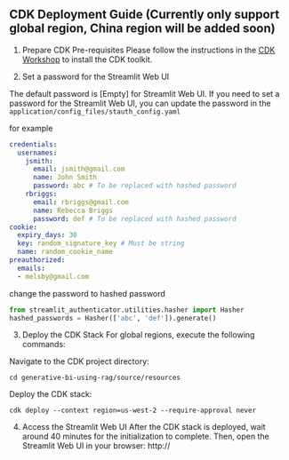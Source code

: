## CDK Deployment Guide (Currently only support global region, China region will be added soon)
1. Prepare CDK Pre-requisites
Please follow the instructions in the [CDK Workshop](https://cdkworkshop.com/15-prerequisites.html) to install the CDK toolkit.

2. Set a password for the Streamlit Web UI

The default password is [Empty] for Streamlit Web UI. If you need to set a password for the Streamlit Web UI, you can update the password in the
```application/config_files/stauth_config.yaml```

for example 

```yaml
credentials:
  usernames:
    jsmith:
      email: jsmith@gmail.com
      name: John Smith
      password: abc # To be replaced with hashed password
    rbriggs:
      email: rbriggs@gmail.com
      name: Rebecca Briggs
      password: def # To be replaced with hashed password
cookie:
  expiry_days: 30
  key: random_signature_key # Must be string
  name: random_cookie_name
preauthorized:
  emails:
  - melsby@gmail.com
```

change the password to hashed password

```python
from streamlit_authenticator.utilities.hasher import Hasher
hashed_passwords = Hasher(['abc', 'def']).generate()
```

3. Deploy the CDK Stack
For global regions, execute the following commands:

Navigate to the CDK project directory:
```
cd generative-bi-using-rag/source/resources
```
Deploy the CDK stack:
```
cdk deploy --context region=us-west-2 --require-approval never
```
4. Access the Streamlit Web UI
After the CDK stack is deployed, wait around 40 minutes for the initialization to complete. Then, open the Streamlit Web UI in your browser: http://<your-ec2-public-ip>